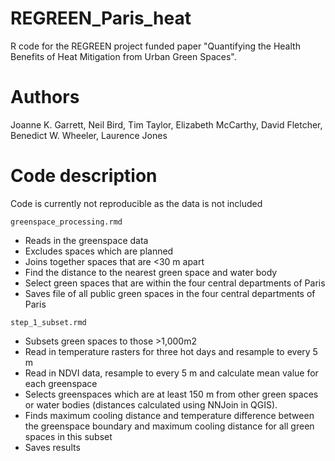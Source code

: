 # REGREEN_Paris_heat
R code for the REGREEN project funded paper "Quantifying the Health Benefits of Heat Mitigation from Urban Green Spaces". 

# Authors
Joanne K. Garrett, Neil Bird, Tim Taylor, Elizabeth McCarthy, David Fletcher, Benedict W. Wheeler, Laurence Jones

# Code description
Code is currently not reproducible as the data is not included

`greenspace_processing.rmd` 
- Reads in the greenspace data
- Excludes spaces which are planned
- Joins together spaces that are <30 m apart
- Find the distance to the nearest green space and water body
- Select green spaces that are within the four central departments of Paris
- Saves file of all public green spaces in the four central departments of Paris 

`step_1_subset.rmd` 
- Subsets green spaces to those >1,000m2
- Read in temperature rasters for three hot days and resample to every 5 m
- Read in NDVI data, resample to every 5 m and calculate mean value for each greenspace
- Selects greenspaces which are at least 150 m from other green spaces or water bodies (distances calculated using NNJoin in QGIS). 
- Finds maximum cooling distance and temperature difference between the greenspace boundary and maximum cooling distance for all green spaces in this subset
- Saves results

